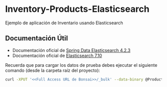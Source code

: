 # Inventory-Products-Elasticsearch
Ejemplo de aplicación de Inventario usando Elasticsearch

## Documentación Útil
- Documentación oficial de [Spring Data Elasticsearch 4.2.3](https://docs.spring.io/spring-data/elasticsearch/docs/4.2.3/reference/html/#new-features)
- Documentación oficial de [Elasticsearch 7.10](https://www.elastic.co/guide/en/elasticsearch/reference/7.10/index.html)

Recuerda que para cargar los datos de prueba debes ejecutar el siguiente comando (desde la carpeta raíz del proyecto):
```bash
curl -XPUT '<<Full Access URL de Bonsai>>/_bulk' --data-binary @Products_raw.json -H 'Content-Type: application/json'
```
